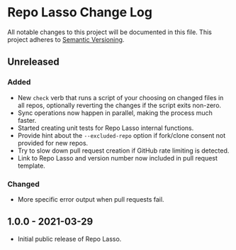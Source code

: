 # Repo Lasso Change Log

All notable changes to this project will be documented in this file. This project adheres to [Semantic Versioning](http://semver.org/).

<!-- markdownlint-disable MD024 -->

## Unreleased

### Added

- New `check` verb that runs a script of your choosing on changed files in all repos, optionally reverting the changes if the script exits non-zero.
- Sync operations now happen in parallel, making the process much faster.
- Started creating unit tests for Repo Lasso internal functions.
- Provide hint about the `--excluded-repo` option if fork/clone consent not provided for new repos.
- Try to slow down pull request creation if GitHub rate limiting is detected.
- Link to Repo Lasso and version number now included in pull request template.

### Changed

- More specific error output when pull requests fail.

## 1.0.0 - 2021-03-29

- Initial public release of Repo Lasso.
